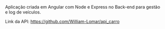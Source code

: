 Aplicação criada em Angular com Node e Express no Back-end para gestão e log de veículos. 

Link da API: https://github.com/William-Lomar/api_carro
